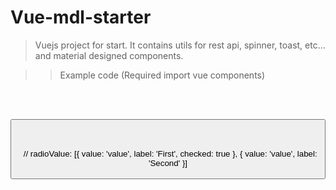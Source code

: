 # Vue-mdl-starter
 > Vuejs project for start. It contains utils for rest api, spinner, toast, etc... and material designed components.

  >> Example code (Required import vue components)
<pre><code>
  <TextField placeHolder="Input text." type="text">
  <Button title="Button"/>
  <IconButton label="add" />
  <Radio :radioValue="radioValue" name="name"> 
  // radioValue: [{ value: 'value', label: 'First', checked: true }, { value: 'value', label: 'Second' }]
  <Dialog ref="dialog" title="Dialog" :width=500 :height=300>
    <div slot="content"> // Dialog content
      <Table/>
      <Button title="Close" @onClick="closeDialog"/> 
      // closeDialog = () => { this.$refs.dialog.$el.close(); }
    </div>
  </Dialog>
</code></pre>
## Sample image
 <img src="https://github.com/lsj234027/vue-mdl-starter/blob/development/screenshot/mdl-compoenent-1.PNG"/>
 <img src="https://github.com/lsj234027/vue-mdl-starter/blob/development/screenshot/mdl-compoenent-2.PNG"/>
 <img src="https://github.com/lsj234027/vue-mdl-starter/blob/development/screenshot/mdl-compoenent-3.PNG"/>
 <img src="https://github.com/lsj234027/vue-mdl-starter/blob/development/screenshot/mdl-compoenent-4.PNG"/>

## License

[MIT](http://opensource.org/licenses/MIT)
